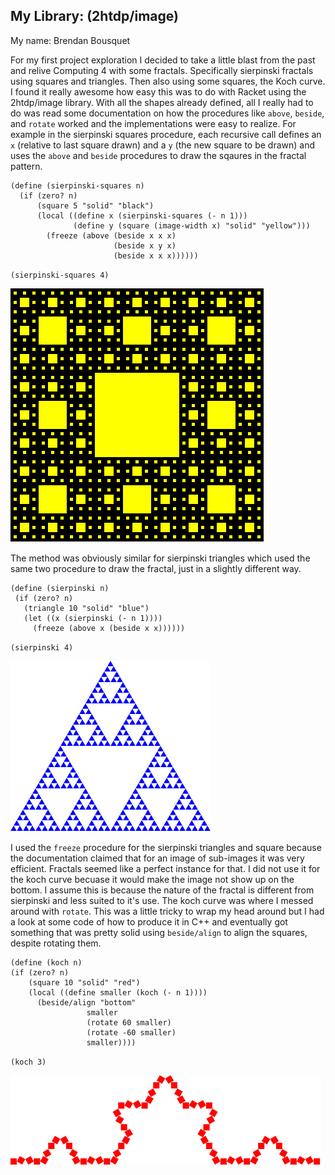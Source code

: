 ## My Library: (2htdp/image)
My name: Brendan Bousquet

 For my first project exploration I decided to take a little blast from the past and relive Computing 4 with some fractals. Specifically sierpinski fractals using squares and triangles. Then also using some squares, the Koch curve. I found it really awesome how easy this was to do with Racket using the 2htdp/image library.  With all the shapes already defined, all I really had to do was read some documentation on how the procedures like `above`, `beside`, and `rotate` worked and the implementations were easy to realize.
 For example in the sierpinski squares procedure, each recursive call defines an `x` (relative to last square drawn) and a `y` (the new square to be drawn) and uses the `above` and `beside` procedures to draw the sqaures in the fractal pattern. 

```racket 
(define (sierpinski-squares n)
  (if (zero? n)
      (square 5 "solid" "black")
      (local ((define x (sierpinski-squares (- n 1)))
              (define y (square (image-width x) "solid" "yellow")))
        (freeze (above (beside x x x)
                       (beside x y x)
                       (beside x x x))))))
 ```
 `(sierpinski-squares 4)`
 
 ![squares.png](https://github.com/BrendanBousquet/FP1/blob/master/img/squares.png)
 
 The method was obviously similar for sierpinski triangles which used the same two procedure to draw the fractal, just in a slightly different way.
 
 ```racket 
(define (sierpinski n)
  (if (zero? n)
    (triangle 10 "solid" "blue")
    (let ((x (sierpinski (- n 1))))
      (freeze (above x (beside x x))))))
 ```
 `(sierpinski 4)`
 
  ![triangles.png](https://github.com/BrendanBousquet/FP1/blob/master/img/triangles.png)
  
 I used the `freeze` procedure for the sierpinski triangles and square because the documentation claimed that for an image of sub-images it was very efficient.  Fractals seemed like a perfect instance for that. I did not use it for the koch curve becuase it would make the image not show up on the bottom. I assume this is because the nature of the fractal is different from sierpinski and less suited to it's use.
 The koch curve was where I messed around with `rotate`. This was a little tricky to wrap my head around but I had a look at some code of how to produce it in C++ and eventually got something that was pretty solid using `beside/align` to align the squares, despite rotating them.
 
  ```racket 
(define (koch n)
  (if (zero? n)
      (square 10 "solid" "red")
      (local ((define smaller (koch (- n 1))))
        (beside/align "bottom"
                   smaller
                   (rotate 60 smaller)
                   (rotate -60 smaller)
                   smaller))))
 ```
 `(koch 3)`
 
  ![koch.png](https://github.com/BrendanBousquet/FP1/blob/master/img/koch.png)
